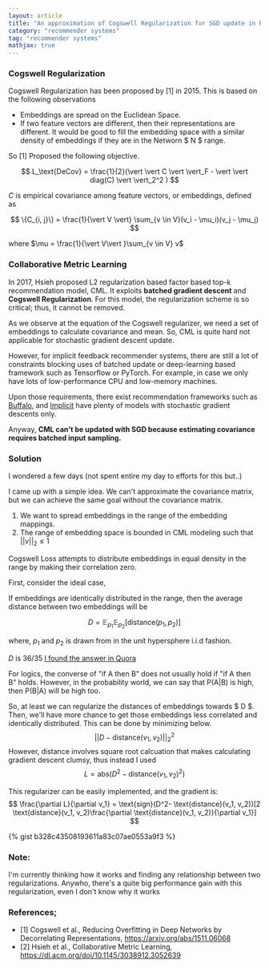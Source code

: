 ```yaml
---
layout: article
title: "An approximation of Cogswell Regularization for SGD update in Recsys."
category: "recommender systems"
tag: "recommender systems"
mathjax: true
---
```




### Cogswell Regularization
Cogswell Regularization has been proposed by [1] in 2015. This is based on the following observations

- Embeddings are spread on the Euclidean Space.
- If two feature vectors are different, then their representations are different.
It would be good to fill the embedding space with a similar density of embeddings if they are in the Networn $ N $ range.

So [1] Proposed the following objective.

$$
    L_\text{DeCov} = \frac{1}{2}(\vert \vert C \vert \vert_F - \vert \vert diag(C) \vert \vert_2^2 )
$$

$C$ is empirical covariance among feature vectors, or embeddings, defined as

$$
    \{C_{i, j}\} = \frac{1}{\vert V \vert} \sum_{v \in V}(v_i - \mu_i)(v_j - \mu_j)
$$

where $\mu = \frac{1}{\vert V\vert }\sum_{v \in V} v$

### Collaborative Metric Learning
In 2017, Hsieh proposed L2 regularization based factor based top-k recommendation model, CML. It exploits **batched gradient descent** and **Cogswell Regularization**. For this model, the regularization scheme is so critical; thus, it cannot be removed.

As we observe at the equation of the Cogswell regularizer, we need a set of embeddings to calculate covariance and mean. So, CML is quite hard not applicable for stochastic gradient descent update.

However, for implicit feedback recommender systems, there are still a lot of constraints blocking uses of batched update or deep-learning based framework such as Tensorflow or PyTorch.
For example, in case we only have lots of low-performance CPU and low-memory machines.

Upon those requirements, there exist recommendation frameworks such as [Buffalo](https://github.com/kakao/buffalo), and [Implicit](https://github.com/benfred/implicit) have plenty of models with stochastic gradient descents only.

Anyway, **CML can't be updated with SGD because estimating covariance requires batched input sampling.**

### Solution
I wondered a few days (not spent entire my day to efforts for this but..)

I came up with a simple idea. We can't approximate the covariance matrix, but we can achieve the same goal without the covariance matrix.

1. We want to spread embeddings in the range of the embedding mappings.
2. The range of embedding space is bounded in CML modeling such that $\vert\vert v \vert\vert_2 \leq 1$

Cogswell Loss attempts to distribute embeddings in equal density in the range by making their correlation zero.

First, consider the ideal case,

If embeddings are identically distributed in the range,
then the average distance between two embeddings will be

$$
    D = \mathbb{E}_{p_1}\mathbb{E}_{p_2}[\text{distance}(p_1, p_2)]
$$

where, $p_1$ and $p_2$ is drawn from in the unit hypersphere i.i.d fashion.

$D$ is $36/35$ [I found the answer in Quora](https://www.quora.com/What-is-the-average-distance-between-two-random-points-in-a-sphere#:~:text=The%20surface%20distance%20between%202,pi%20radians%20equals%20360%20degrees)

For logics, the converse of "if A then B" does not usually hold if "if A then B" holds. However, in the probability world, we can say that P(A|B) is high, then P(B|A) will be high too.


So, at least we can regularize the distances of embeddings towards $ D $. Then, we'll have more chance to get those embeddings less correlated and identically distributed. This can be done by minimizing below.
$$
    \vert \vert D - \text{distance}(v_1, v_2) \vert \vert_2^2
$$ However, distance involves square root calcuation that makes calculating gradient descent clumsy, thus instead I used
$$
L =  \text{abs}(D^2 - \text{distance}(v_1, v_2)^2)
$$

This regularizer can be easily implemented, and the gradient is:
$$
\frac{\partial L}{\partial v_1} = \text{sign}(D^2- \text{distance}(v_1, v_2))[2 \text{distance}(v_1, v_2)\frac{\partial \text{distance}(v_1, v_2)}{\partial v_1}]
$$

{% gist b328c43508193611a83c07ae0553a9f3 %}


### Note:
I'm currently thinking how it works and finding any relationship between two regularizations.
Anywho, there's a quite big performance gain with this regularization, even I don't know why it works


### References;
- [1] Cogswell et al., Reducing Overfitting in Deep Networks by Decorrelating Representations, https://arxiv.org/abs/1511.06068
- [2] Hsieh et al., Collaborative Metric Learning, https://dl.acm.org/doi/10.1145/3038912.3052639
